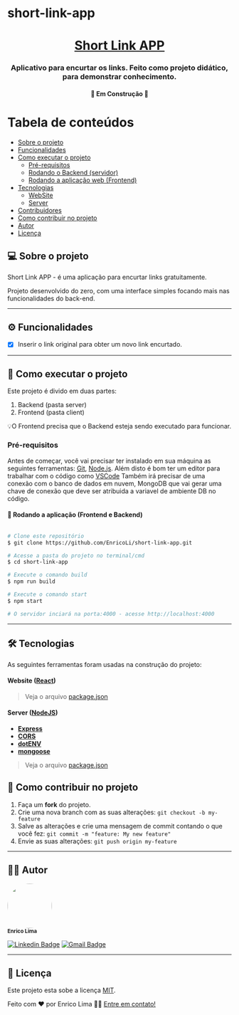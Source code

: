 # short-link-app

<h1 align="center">
      <a href="https://shlz.herokuapp.com/" alt="site do short link"> Short Link APP </a>
</h1>

<h3 align="center">
      Aplicativo para encurtar os links. Feito como projeto didático, para demonstrar conhecimento.
</h3>

<h4 align="center">
	🚧  Em Construção 🚧
</h4>

Tabela de conteúdos
=================
<!--ts-->
   * [Sobre o projeto](#-sobre-o-projeto)
   * [Funcionalidades](#-funcionalidades)
   * [Como executar o projeto](#-como-executar-o-projeto)
     * [Pré-requisitos](#pré-requisitos)
     * [Rodando o Backend (servidor)](#user-content--rodando-o-backend-servidor)
     * [Rodando a aplicação web (Frontend)](#user-content--rodando-a-aplicação-web-frontend)
   * [Tecnologias](#-tecnologias)
     * [WebSite](#user-content-website--react----typescript)
     * [Server](#user-content-server--nodejs----typescript)
   * [Contribuidores](#-contribuidores)
   * [Como contribuir no projeto](#-como-contribuir-no-projeto)
   * [Autor](#-autor)
   * [Licença](#user-content--licença)
<!--te-->


## 💻 Sobre o projeto

  Short Link APP - é uma aplicação para encurtar links gratuitamente. 


Projeto desenvolvido do zero, com uma interface simples focando mais nas funcionalidades do back-end.

---

## ⚙️ Funcionalidades

- [x] Inserir o link original para obter um novo link encurtado.

---

## 🚀 Como executar o projeto

Este projeto é divido em duas partes:
1. Backend (pasta server) 
2. Frontend (pasta client)

💡O Frontend precisa que o Backend esteja sendo executado para funcionar.

### Pré-requisitos

Antes de começar, você vai precisar ter instalado em sua máquina as seguintes ferramentas:
[Git](https://git-scm.com), [Node.js](https://nodejs.org/en/). 
Além disto é bom ter um editor para trabalhar com o código como [VSCode](https://code.visualstudio.com/)
Também irá precisar de uma conexão com o banco de dados em nuvem, MongoDB que vai gerar uma chave de conexão que deve ser atribuida a variavel de ambiente DB no código.

#### 🎲 Rodando a aplicação (Frontend e Backend)

```bash

# Clone este repositório
$ git clone https://github.com/EnricoLi/short-link-app.git

# Acesse a pasta do projeto no terminal/cmd
$ cd short-link-app

# Execute o comando build
$ npm run build

# Execute o comando start
$ npm start

# O servidor inciará na porta:4000 - acesse http://localhost:4000 

```

---

## 🛠 Tecnologias

As seguintes ferramentas foram usadas na construção do projeto:

#### **Website**  ([React](https://reactjs.org/))

> Veja o arquivo  [package.json](https://github.com/EnricoLi/short-link-app/blob/main/client/package.json)


#### [](https://github.com/EnricoLi/short-link-app#server-nodejs)**Server**  ([NodeJS](https://nodejs.org/en/))

-   **[Express](https://expressjs.com/)**
-   **[CORS](https://expressjs.com/en/resources/middleware/cors.html)**
-   **[dotENV](https://github.com/motdotla/dotenv)**
-   **[mongoose](https://mongoosejs.com/)**

> Veja o arquivo  [package.json](https://github.com/EnricoLi/short-link-app/blob/main/server/package.json)

## 💪 Como contribuir no projeto

1. Faça um **fork** do projeto.
2. Crie uma nova branch com as suas alterações: `git checkout -b my-feature`
3. Salve as alterações e crie uma mensagem de commit contando o que você fez: `git commit -m "feature: My new feature"`
4. Envie as suas alterações: `git push origin my-feature`

---

## 🧑‍💻 Autor

 <img style="border-radius: 50%;" src="https://avatars.githubusercontent.com/u/87574717?v=4" width="100px;" alt=""/>
 <br />
 <sub><b>Enrico Lima</b></sub>
 <br />

[![Linkedin Badge](https://img.shields.io/badge/-Enrico-blue?style=flat-square&logo=Linkedin&logoColor=white&link=https://www.linkedin.com/in/enricolima/)](https://www.linkedin.com/in/enricolima/) 
[![Gmail Badge](https://img.shields.io/badge/-enricolima.eng@gmail.com-c14438?style=flat-square&logo=Gmail&logoColor=white&link=mailto:enricolima.eng@gmail.com)](mailto:enricolima.eng@gmail.com)

---

## 📝 Licença

Este projeto esta sobe a licença [MIT](./LICENSE).

Feito com ❤️ por Enrico Lima 👋🏽 [Entre em contato!](https://www.linkedin.com/in/enricolima/)


